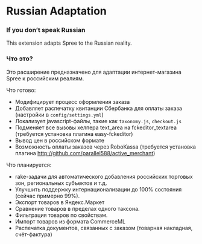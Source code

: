 Russian Adaptation
==================

### If you don’t speak Russian

This extension adapts Spree to the Russian reality.

### Что это?

Это расширение предназначено для адаптации интернет-магазина Spree к российским реалиям.


Что готово:

* Модифицирует процесс оформления заказа
* Добавляет распечатку квитанции Сбербанка для оплаты заказа (настройки в `config/settings.yml`)
* Локализует javascript-файлы, такие как `taxonomy.js`, `checkout.js`
* Подменяет все вызовы хелпера text_area на fckeditor_textarea (требуется установка плагина easy-fckeditor)
* Вывод цен в российском формате
* Возможность оплаты заказов через RoboKassa (требуется установка плагина http://github.com/parallel588/active_merchant)

Что планируется:

* rake-задачи для автоматического добавления российских торговых зон, региональных субъектов и т.д.
* Улучшить поддержку интернационализации до 100% состояния (сейчас примерно 99%).
* Экспорт товаров в Яндекс.Маркет
* Сравнение товаров в пределах одного таксона.
* Фильтрация товаров по свойствам.
* Импорт товаров из формата CommerceML
* Распечатка документов, связанных с заказом (товарная накладная, счёт-фактура)
